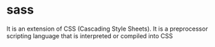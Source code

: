 # sass
It is an extension of CSS (Cascading Style Sheets). It is a preprocessor scripting language that is interpreted or compiled into CSS
